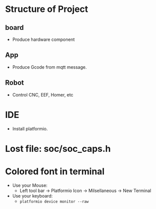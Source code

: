 # Structure of Project
## board
* Produce hardware component

## App
* Produce Gcode from mqtt message.

## Robot
* Control CNC, EEF, Homer, etc

# IDE
* Install platformio.
# Lost file:  soc/soc_caps.h

# Colored font in terminal
* Use your Mouse: 
  * Left tool bar -> Platformio Icon -> Milsellaneous -> New Terminal
* Use your keyboard:
  * `platformio device monitor --raw`




